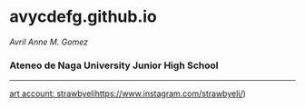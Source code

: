 # avycdefg.github.io
*Avril Anne M. Gomez*
### Ateneo de Naga University Junior High School ###

---

[art account: strawbyeli](https://www.instagram.com/strawbyeli/)https://www.instagram.com/strawbyeli/)
